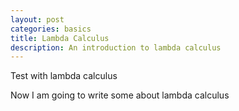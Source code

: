 ```yaml
---
layout: post
categories: basics
title: Lambda Calculus
description: An introduction to lambda calculus
---
```

 
Test with lambda calculus

Now I am going to write some about lambda calculus